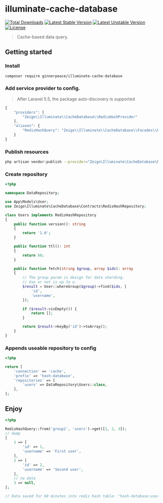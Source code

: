# illuminate-cache-database

[![Total Downloads](https://poser.pugx.org/ginnerpeace/illuminate-cache-database/downloads.svg)](https://packagist.org/packages/ginnerpeace/illuminate-cache-database)
[![Latest Stable Version](https://poser.pugx.org/ginnerpeace/illuminate-cache-database/v/stable.svg)](https://packagist.org/packages/ginnerpeace/illuminate-cache-database)
[![Latest Unstable Version](https://poser.pugx.org/ginnerpeace/illuminate-cache-database/v/unstable.svg)](https://packagist.org/packages/ginnerpeace/illuminate-cache-database)
[![License](https://poser.pugx.org/ginnerpeace/illuminate-cache-database/license.svg)](https://packagist.org/packages/ginnerpeace/illuminate-cache-database)

> Cache-based data query.

## Getting started

### Install
```bash
composer require ginnerpeace/illuminate-cache-database
```

### Add service provider to config.
> After Laravel 5.5, the package auto-discovery is supported
```javascript
{
    "providers": [
        "Zeigo\\Illuminate\\CacheDatabase\\RedisHashProvider"
    ],
    "aliases": {
        "RedisHashQuery": "Zeigo\\Illuminate\\CacheDatabase\\Facades\\RedisHashQuery"
    }
}
```

### Publish resources
```bash
php artisan vendor:publish --provider="Zeigo\Illuminate\CacheDatabase\RedisHashProvider"
```

### Create repository
```php
<?php

namespace DataRepository;

use App\Models\User;
use Zeigo\Illuminate\CacheDatabase\Contracts\RedisHashRepository;

class Users implements RedisHashRepository
{
    public function version(): string
    {
        return '1.0';
    }

    public function ttl(): int
    {
        return 60;
    }

    public function fetch(string $group, array $ids): array
    {
        // The group param is design for data sharding.
        // Use or not is up to u.
        $result = User::whereGroup($group)->find($ids, [
            'id',
            'username',
        ]);

        if ($result->isEmpty()) {
            return [];
        }

        return $result->keyBy('id')->toArray();
    }
}
```

### Appends useable repository to config
```php
<?php

return [
    'connection' => 'cache',
    'prefix' => 'hash-database',
    'repositories' => [
        'users' => DataRepository\Users::class,
    ],
];
```

## Enjoy
```php
<?php

RedisHashQuery::from('group1', 'users')->get([1, 2, 3]);
// dump
[
    1 => [
        'id' => 1,
        'username' => 'First user',
    ],
    2 => [
        'id' => 2,
        'username' => 'Second user',
    ],
    // no data
    3 => null,
];

// Data saved for 60 minutes into redis hash table: "hash-database:users:group1"
```
